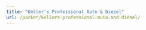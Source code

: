 ```yaml
---
title: "Keller's Professional Auto & Diesel"
url: /parker/kellers-professional-auto-and-diesel/
---
```

